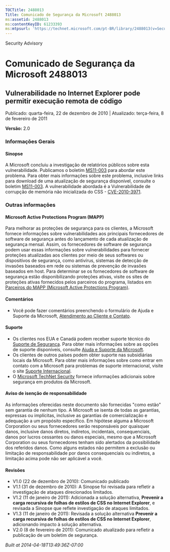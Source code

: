 ```yaml
---
TOCTitle: 2488013
Title: Comunicado de Segurança da Microsoft 2488013
ms:assetid: 2488013
ms:contentKeyID: 61233393
ms:mtpsurl: 'https://technet.microsoft.com/pt-BR/library/2488013(v=Security.10)'
---
```


Security Advisory

Comunicado de Segurança da Microsoft 2488013
============================================

Vulnerabilidade no Internet Explorer pode permitir execução remota de código
----------------------------------------------------------------------------

Publicado: quarta-feira, 22 de dezembro de 2010 | Atualizado: terça-feira, 8 de fevereiro de 2011

**Versão:** 2.0

### Informações Gerais

#### Sinopse

A Microsoft concluiu a investigação de relatórios públicos sobre esta vulnerabilidade. Publicamos o boletim [MS11-003](http://technet.microsoft.com/security/bulletin/ms11-003) para abordar este problema. Para obter mais informações sobre este problema, inclusive links para download de uma atualização de segurança disponível, consulte o boletim [MS11-003](http://technet.microsoft.com/security/bulletin/ms11-003). A vulnerabilidade abordada é a Vulnerabilidade de corrupção de memória não inicializada do CSS - [CVE-2010-3971](http://www.cve.mitre.org/cgi-bin/cvename.cgi?name=cve-2010-3971).

### Outras informações

#### Microsoft Active Protections Program (MAPP)

Para melhorar as proteções de segurança para os clientes, a Microsoft fornece informações sobre vulnerabilidades aos principais fornecedores de software de segurança antes do lançamento de cada atualização de segurança mensal. Assim, os fornecedores de software de segurança podem usar essas informações sobre vulnerabilidades para fornecer proteções atualizadas aos clientes por meio de seus softwares ou dispositivos de segurança, como antivírus, sistemas de detecção de invasões baseados em rede ou sistemas de prevenção de invasões baseados em host. Para determinar se os fornecedores de software de segurança estão disponibilizando proteções ativas, visite os sites de proteções ativas fornecidos pelos parceiros do programa, listados em [Parceiros do MAPP (Microsoft Active Protections Program)](http://www.microsoft.com/security/msrc/mapp/partners.mspx).

#### Comentários

-   Você pode fazer comentários preenchendo o formulário de Ajuda e Suporte da Microsoft, [Atendimento ao Cliente e Contato](https://support.microsoft.com/common/survey.aspx?scid=sw;en;1257&amp;showpage=1&amp;ws=technet&amp;sd=tech).

#### Suporte

-   Os clientes nos EUA e Canadá podem receber suporte técnico do [Suporte de Segurança](http://go.microsoft.com/fwlink/?linkid=21131). Para obter mais informações sobre as opções de suporte disponíveis, consulte [Ajuda e Suporte da Microsoft](http://support.microsoft.com/).
-   Os clientes de outros países podem obter suporte nas subsidiárias locais da Microsoft. Para obter mais informações sobre como entrar em contato com a Microsoft para problemas de suporte internacional, visite o site [Suporte Internacional](http://go.microsoft.com/fwlink/?linkid=21155).
-   O [Microsoft TechNet Security](http://go.microsoft.com/fwlink/?linkid=21132) fornece informações adicionais sobre segurança em produtos da Microsoft.

#### Aviso de isenção de responsabilidade

As informações oferecidas neste documento são fornecidas "como estão" sem garantia de nenhum tipo. A Microsoft se isenta de todas as garantias, expressas ou implícitas, inclusive as garantias de comercialização e adequação a um propósito específico. Em hipótese alguma a Microsoft Corporation ou seus fornecedores serão responsáveis por quaisquer danos, inclusive danos diretos, indiretos, incidentais, consequenciais, danos por lucros cessantes ou danos especiais, mesmo que a Microsoft Corporation ou seus fornecedores tenham sido alertados da possibilidade dos referidos danos. Como alguns estados não permitem a exclusão ou limitação de responsabilidade por danos consequenciais ou indiretos, a limitação acima pode não ser aplicável a você.

#### Revisões

-   V1.0 (22 de dezembro de 2010): Comunicado publicado
-   V1.1 (31 de dezembro de 2010): A Sinopse foi revisada para refletir a investigação de ataques direcionados limitados.
-   V1.2 (11 de janeiro de 2011): Adicionada a solução alternativa, **Prevenir a carga recursiva de folhas de estilos de CSS no Internet Explorer**, e revisada a Sinopse que reflete investigação de ataques limitados.
-   V1.3 (11 de janeiro de 2011): Revisada a solução alternativa **Prevenir a carga recursiva de folhas de estilos de CSS no Internet Explorer**, adicionando impacto à solução alternativa.
-   V2.0 (8 de fevereiro de 2011): Comunicado atualizado para refletir a publicação de um boletim de segurança.

*Built at 2014-04-18T13:49:36Z-07:00*
